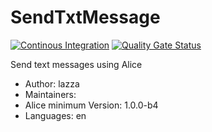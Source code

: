 # SendTxtMessage

[![Continous Integration](https://gitlab.com/project-alice-assistant/skills/skill_SendTxtMessage/badges/master/pipeline.svg)](https://gitlab.com/project-alice-assistant/skills/skill_SendTxtMessage/pipelines/latest) [![Quality Gate Status](https://sonarcloud.io/api/project_badges/measure?project=project-alice-assistant_skill_SendTxtMessage&metric=alert_status)](https://sonarcloud.io/dashboard?id=project-alice-assistant_skill_SendTxtMessage)

Send text messages using Alice

- Author: lazza
- Maintainers: 
- Alice minimum Version: 1.0.0-b4
- Languages:
    en

